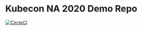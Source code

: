 # Kubecon NA 2020 Demo Repo

[![CircleCI](https://circleci.com/gh/dfreilich/kubecon-na-20-demo.svg?style=svg)](https://circleci.com/gh/dfreilich/kubecon-na-20-demo)
